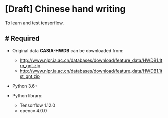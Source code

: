 # [Draft] Chinese hand writing
To learn and test tensorflow.

## # Required
- Original data **CASIA-HWDB** can be downloaded from:
  - http://www.nlpr.ia.ac.cn/databases/download/feature_data/HWDB1.1trn_gnt.zip
  - http://www.nlpr.ia.ac.cn/databases/download/feature_data/HWDB1.1tst_gnt.zip

- Python 3.6+
- Python library:
  - Tensorflow 1.12.0
  - opencv 4.0.0
